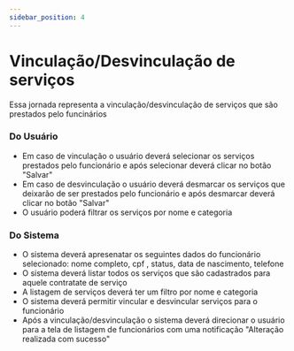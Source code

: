```yaml
---
sidebar_position: 4
---
```


# Vinculação/Desvinculação de serviços

Essa jornada representa a vinculação/desvinculação de serviços que são prestados pelo funcinários

### Do Usuário
- Em caso de vinculação o usuário deverá selecionar os serviços prestados pelo funcionário e após selecionar deverá clicar no botão "Salvar"
- Em caso de desvinculação o usuário deverá desmarcar os serviços que deixarão de ser prestados pelo funcionário e após desmarcar deverá clicar no botão "Salvar"
- O usuário poderá filtrar os serviços por nome e categoria


### Do Sistema
- O sistema deverá apresenatar os seguintes dados do funcionário selecionado: nome completo, cpf , status, data de nascimento, telefone
- O sistema deverá listar todos os serviços que são cadastrados para aquele contratate de serviço
- A listagem de serviços deverá ter um filtro por nome e categoria
- O sistema deverá permitir vincular e desvincular serviços para o funcionário
- Após a vinculação/desvinculação o sistema deverá direcionar o usuário para a tela de listagem de funcionários com uma notificação "Alteração realizada com sucesso"